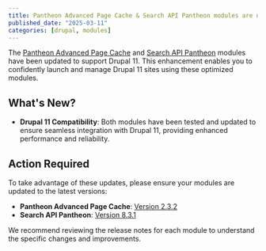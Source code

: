 ```yaml
---
title: Pantheon Advanced Page Cache & Search API Pantheon modules are now Drupal 11 compatible
published_date: "2025-03-11"
categories: [drupal, modules]
---
```


The [Pantheon Advanced Page Cache](https://www.drupal.org/project/pantheon_advanced_page_cache) and [Search API Pantheon](https://www.drupal.org/project/search_api_pantheon) modules have been updated to support Drupal 11. This enhancement enables you to confidently launch and manage Drupal 11 sites using these optimized modules.

## What's New?

- **Drupal 11 Compatibility**: Both modules have been tested and updated to ensure seamless integration with Drupal 11, providing enhanced performance and reliability.

## Action Required

To take advantage of these updates, please ensure your modules are updated to the latest versions:

- **Pantheon Advanced Page Cache**: [Version 2.3.2](https://www.drupal.org/project/pantheon_advanced_page_cache/releases/2.3.2)
- **Search API Pantheon**: [Version 8.3.1](https://www.drupal.org/project/search_api_pantheon/releases/8.3.1)

We recommend reviewing the release notes for each module to understand the specific changes and improvements.
